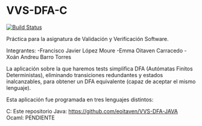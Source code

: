 # VVS-DFA-C
[![Build Status](https://travis-ci.org/srjavimoure/VVS-DFA-C.svg?branch=master)](https://travis-ci.org/srjavimoure/VVS-DFA-C)

Práctica para la asignatura de Validación y Verificación Software.

Integrantes:
-Francisco Javier López Moure
-Emma Oitaven Carracedo
-Xoán Andreu Barro Torres

La aplicación sobre la que haremos tests simplifica DFA (Autómatas Finitos Deterministas), eliminando transiciones redundantes y estados inalcanzables, para obtener un DFA equivalente (capaz de aceptar el mismo lenguaje).

Esta aplicación fue programada en tres lenguajes distintos:

C: Este repositorio
Java: https://github.com/eoitaven/VVS-DFA-JAVA
Ocaml: PENDIENTE
